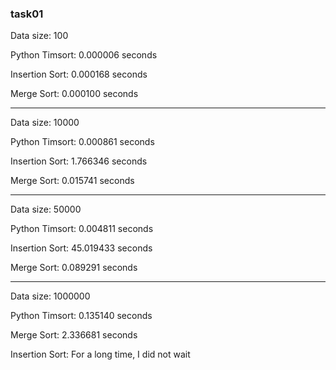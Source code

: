 ### task01 ###

Data size: 100

Python Timsort: 0.000006 seconds

Insertion Sort: 0.000168 seconds

Merge Sort: 0.000100 seconds

----
Data size: 10000

Python Timsort: 0.000861 seconds

Insertion Sort: 1.766346 seconds

Merge Sort: 0.015741 seconds

----
Data size: 50000

Python Timsort: 0.004811 seconds

Insertion Sort: 45.019433 seconds

Merge Sort: 0.089291 seconds

----
Data size: 1000000

Python Timsort: 0.135140 seconds

Merge Sort: 2.336681 seconds

Insertion Sort: For a long time, I did not wait